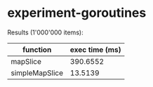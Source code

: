 # experiment-goroutines

Results (1'000'000 items):

| function       | exec time (ms) |
| -------------- | -------------- |
| mapSlice       | 390.6552       |
| simpleMapSlice | 13.5139        |